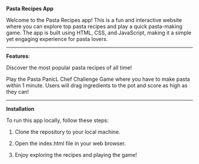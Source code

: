 **Pasta Recipes App**

Welcome to the Pasta Recipes app! This is a fun and interactive website where you can explore top pasta recipes and play a quick pasta-making game. The app is built using HTML, CSS, and JavaScript, making it a simple yet engaging experience for pasta lovers.
___________________________________________________________________________________________________________________________________

**Features**:

Discover the most popular pasta recipes of all time!


Play the Pasta PanicL Chef Challenge Game where you have to make pasta within 1 minute. Users will drag ingredients to the pot and score as high as they can!

___________________________________________________________________________________________________________________________________

**Installation**

To run this app locally, follow these steps:

1. Clone the repository to your local machine.

2. Open the index.html file in your web browser.

3. Enjoy exploring the recipes and playing the game!
